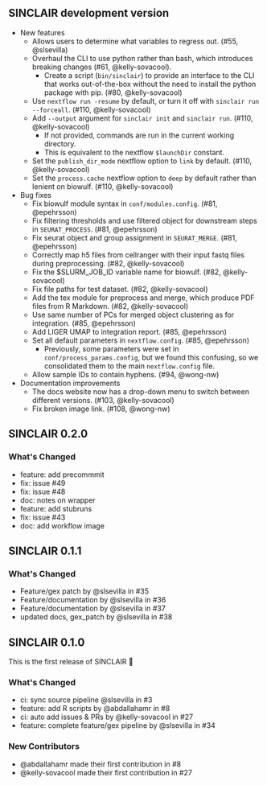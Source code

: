 ## SINCLAIR development version

- New features
  - Allows users to determine what variables to regress out. (#55, @slsevilla)
  - Overhaul the CLI to use python rather than bash, which introduces breaking changes (#61, @kelly-sovacool).
    - Create a script (`bin/sinclair`) to provide an interface to the CLI that works out-of-the-box without the need to install the python package with pip. (#80, @kelly-sovacool)
  - Use `nextflow run -resume` by default, or turn it off with `sinclair run --forceall`. (#110, @kelly-sovacool)
  - Add `--output` argument for `sinclair init` and `sinclair run`. (#110, @kelly-sovacool)
    - If not provided, commands are run in the current working directory.
    - This is equivalent to the nextflow `$launchDir` constant.
  - Set the `publish_dir_mode` nextflow option to `link` by default. (#110, @kelly-sovacool)
  - Set the `process.cache` nextflow option to `deep` by default rather than lenient on biowulf. (#110, @kelly-sovacool)
- Bug fixes
  - Fix biowulf module syntax in `conf/modules.config`. (#81, @epehrsson)
  - Fix filtering thresholds and use filtered object for downstream steps in `SEURAT_PROCESS`. (#81, @epehrsson)
  - Fix seurat object and group assignment in `SEURAT_MERGE`. (#81, @epehrsson)
  - Correctly map h5 files from cellranger with their input fastq files during preprocessing. (#82, @kelly-sovacool)
  - Fix the $SLURM_JOB_ID variable name for biowulf. (#82, @kelly-sovacool)
  - Fix file paths for test dataset. (#82, @kelly-sovacool)
  - Add the tex module for preprocess and merge, which produce PDF files from R Markdown. (#82, @kelly-sovacool)
  - Use same number of PCs for merged object clustering as for integration. (#85, @epehrsson)
  - Add LIGER UMAP to integration report. (#85, @epehrsson)
  - Set all default parameters in `nextflow.config`. (#85, @epehrsson)
    - Previously, some parameters were set in `conf/process_params.config`, but we found this confusing, so we consolidated them to the main `nextflow.config` file.
  - Allow sample IDs to contain hyphens. (#94, @wong-nw)
- Documentation improvements
  - The docs website now has a drop-down menu to switch between different versions. (#103, @kelly-sovacool)
  - Fix broken image link. (#108, @wong-nw)

## SINCLAIR 0.2.0

### What's Changed

- feature: add precommmit
- fix: issue #49
- fix: issue #48
- doc: notes on wrapper
- feature: add stubruns
- fix: issue #43
- doc: add workflow image

## SINCLAIR 0.1.1

### What's Changed

- Feature/gex patch by @slsevilla in #35
- Feature/documentation by @slsevilla in #36
- Feature/documentation by @slsevilla in #37
- updated docs, gex_patch by @slsevilla in #38

## SINCLAIR 0.1.0

This is the first release of SINCLAIR 🎉

### What's Changed

- ci: sync source pipeline @slsevilla in #3
- feature: add R scripts by @abdallahamr in #8
- ci: auto add issues & PRs by @kelly-sovacool in #27
- feature: complete feature/gex pipeline by @slsevilla in #34

### New Contributors

- @abdallahamr made their first contribution in #8
- @kelly-sovacool made their first contribution in #27
